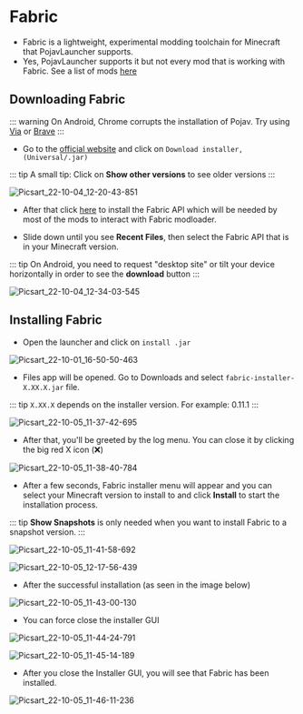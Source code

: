 # Fabric
* Fabric is a lightweight, experimental modding toolchain for Minecraft that PojavLauncher supports.
* Yes, PojavLauncher supports it but not every mod that is working with Fabric. See a list of mods [here](https://github.com/CriticalRange/PojavLauncher/wiki/Supported-Mods-List)
## Downloading Fabric

::: warning
On Android, Chrome corrupts the installation of Pojav. Try using [Via](https://play.google.com/store/apps/details?id=mark.via.gp) or [Brave](https://play.google.com/store/apps/details?id=com.brave.browser)
:::

* Go to the [official website](https://fabricmc.net/use) and click on `Download installer, (Universal/.jar)`

::: tip
A small tip: Click on **Show other versions** to see older versions
:::

![Picsart_22-10-04_12-20-43-851](https://user-images.githubusercontent.com/29708696/193783766-51e7939a-e5e3-4be0-8162-b56f1691f54b.jpg)

* After that click [here](https://www.curseforge.com/minecraft/mc-mods/fabric-api/files) to install the Fabric API which will be needed by most of the mods to interact with Fabric modloader.

* Slide down until you see **Recent Files**, then select the Fabric API that is in your Minecraft version.

::: tip
On Android, you need to request "desktop site" or tilt your device horizontally in order to see the **download** button
:::

![Picsart_22-10-04_12-34-03-545](https://user-images.githubusercontent.com/29708696/193786315-42c8dd9a-f463-4075-9bfd-ea909d02f95f.jpg)

## Installing Fabric

* Open the launcher and click on `install .jar`

![Picsart_22-10-01_16-50-50-463](https://user-images.githubusercontent.com/29708696/193412833-5b743afc-15a9-490e-baa8-7fbfebd48769.jpg)

* Files app will be opened. Go to Downloads and select `fabric-installer-X.XX.X.jar` file.

::: tip
`X.XX.X` depends on the installer version. For example: 0.11.1
:::

![Picsart_22-10-05_11-37-42-695](https://user-images.githubusercontent.com/29708696/194020112-0f805de9-f82d-4a65-9582-cd111652faa4.jpg)

* After that, you'll be greeted by the log menu. You can close it by clicking the big red X icon (❌)

![Picsart_22-10-05_11-38-40-784](https://user-images.githubusercontent.com/29708696/194020456-2de01c98-101e-41ae-bf79-6c216e78592a.jpg)

* After a few seconds, Fabric installer menu will appear and you can select your Minecraft version to install to and click **Install** to start the installation process.

::: tip
**Show Snapshots** is only needed when you want to install Fabric to a snapshot version.
:::

![Picsart_22-10-05_11-41-58-692](https://user-images.githubusercontent.com/29708696/194020892-8246409f-133e-4ab2-95ae-4a754d73328d.jpg)

![Picsart_22-10-05_12-17-56-439](https://user-images.githubusercontent.com/29708696/194026166-3ee3b429-a545-462d-9ee3-06f015f1834c.jpg)

* After the successful installation (as seen in the image below)

![Picsart_22-10-05_11-43-00-130](https://user-images.githubusercontent.com/29708696/194020887-f83b48e7-ffdf-48e9-adbf-de22e5e2e760.jpg)

* You can force close the installer GUI

![Picsart_22-10-05_11-44-24-791](https://user-images.githubusercontent.com/29708696/194025258-bda2268d-1cff-45c1-a76c-5eba681c7db8.jpg)

![Picsart_22-10-05_11-45-14-189](https://user-images.githubusercontent.com/29708696/194025252-fa688dfc-e351-4f1e-8652-a64dcd126d4e.jpg)

* After you close the Installer GUI, you will see that Fabric has been installed.

![Picsart_22-10-05_11-46-11-236](https://user-images.githubusercontent.com/29708696/194025766-649aa977-c25b-4378-9232-a4b3859982e9.jpg)

